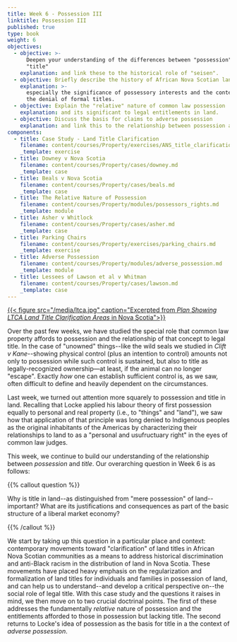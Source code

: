 ```yaml
---
title: Week 6 - Possession III
linktitle: Possession III
published: true
type: book
weight: 6
objectives:
  - objective: >-
      Deepen your understanding of the differences between "possession" and
      "title" 
    explanation: and link these to the historical role of "seisen".
  - objective: Briefly describe the history of African Nova Scotian land settlement
    explanation: >-
      especially the significance of possessory interests and the context around
      the denial of formal titles.
  - objective: Explain the "relative" nature of common law possession
    explanation: and its significant to legal entitlements in land.
  - objective: Discuss the basis for claims to adverse possession
    explanation: and link this to the relationship between possession and title.
components:
  - title: Case Study - Land Title Clarification
    filename: content/courses/Property/exercises/ANS_title_clarification.md
    _template: exercise
  - title: Downey v Nova Scotia
    filename: content/courses/Property/cases/downey.md
    _template: case
  - title: Beals v Nova Scotia
    filename: content/courses/Property/cases/beals.md
    _template: case
  - title: The Relative Nature of Possession
    filename: content/courses/Property/modules/possessors_rights.md
    _template: module
  - title: Asher v Whitlock
    filename: content/courses/Property/cases/asher.md
    _template: case
  - title: Parking Chairs
    filename: content/courses/Property/exercises/parking_chairs.md
    _template: exercise
  - title: Adverse Possession
    filename: content/courses/Property/modules/adverse_possession.md
    _template: module
  - title: Lessees of Lawson et al v Whitman
    filename: content/courses/Property/cases/lawson.md
    _template: case
---
```










[{{< figure src="/media/ltca.jpg" caption="Excerpted from *Plan Showing LTCA Land Title Clarification Areas* in Nova Scotia">}}](https://novascotia.ca/natr/titles-clarification/pdf/NovaScotiaLTCA.pdf)

Over the past few weeks, we have studied the special role that common law property affords to possession and the relationship of that concept to legal title. In the case of "unowned" things--like the wild seals we studied in *Clift v Kane*--showing physical control (plus an intention to control) amounts not only to possession while such control is sustained, but also to title as legally-recognized ownership—at least, if the animal can no longer "escape". Exactly *how* one can establish sufficient control is, as we saw, often difficult to define and heavily dependent on the circumstances. 

Last week, we turned out attention more squarely to possession and title in land. Recalling that Locke applied his labour theory of first possession equally to personal and real property (i.e., to "things" and "land"), we saw how that application of that principle was long denied to Indigenous peoples as the original inhabitants of the Americas by characterizing their relationships to land to as a "personal and usufructuary right" in the eyes of common law judges. 

This week, we continue to build our understanding of the relationship between *possession* and *title*. Our overarching question in Week 6 is as follows:

{{% callout question %}}

Why is title in land--as distinguished from "mere possession" of land--important? What are its justifications and consequences as part of the basic structure of a liberal market economy?

{{% /callout %}}

We start by taking up this question in a particular place and context: contemporary movements toward "clarification" of land titles in African Nova Scotian communities as a means to address historical discrimination and anti-Black racism in the distribution of land in Nova Scotia. These movements have placed heavy emphasis on the regularization and formalization of land titles for individuals and families in possession of land, and can help us to understand--and develop a critical perspective on--the social role of legal title. With this case study and the questions it raises in mind, we then move on to two crucial doctrinal points. The first of these addresses the fundamentally *relative* nature of possession and the entitlements afforded to those in possession but lacking title. The second returns to Locke's idea of possession as the basis for title in a the context of *adverse possession*. 

